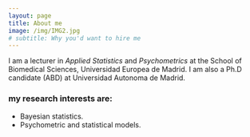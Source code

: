 ```yaml
---
layout: page
title: About me
image: /img/IMG2.jpg
# subtitle: Why you'd want to hire me
---
```


I am a lecturer in _Applied Statistics_ and _Psychometrics_ at the School of Biomedical Sciences, Universidad Europea de Madrid. I am also a Ph.D candidate (ABD) at Universidad Autonoma de Madrid.


### my research interests are:

- Bayesian statistics.
- Psychometric and statistical models.
